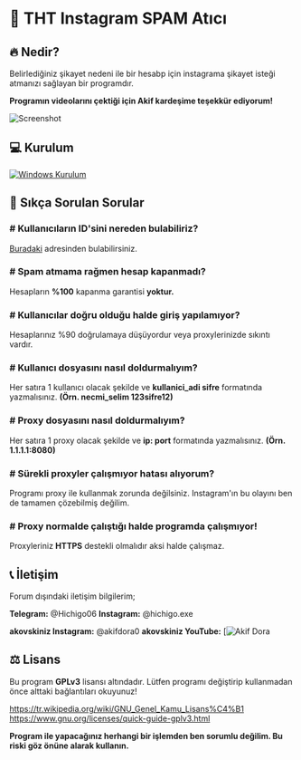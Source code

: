 # 🌙 THT Instagram SPAM Atıcı

## 🔥 Nedir?
Belirlediğiniz şikayet nedeni ile bir hesabp için instagrama şikayet isteği atmanızı sağlayan bir programdır.

**Programın videolarını çektiği için Akif kardeşime teşekkür ediyorum!**

![Screenshot](https://github.com/tarik0/instaspamv2/blob/master/ss.png)

 ## 💻 Kurulum
 
 [![Windows Kurulum](https://img.youtube.com/vi/XU6nJ__anaY/0.jpg)](https://www.youtube.com/watch?v=XU6nJ__anaY)
 
 
 ## 🤔 Sıkça Sorulan Sorular

### # Kullanıcıların ID'sini nereden bulabiliriz?
[Buradaki](https://codeofaninja.com/tools/find-instagram-user-id) adresinden bulabilirsiniz.
### # Spam atmama rağmen hesap kapanmadı?

Hesapların **%100** kapanma garantisi **yoktur.**

### # Kullanıcılar doğru olduğu halde giriş yapılamıyor?

Hesaplarınız %90 doğrulamaya düşüyordur veya proxylerinizde sıkıntı vardır.

### # Kullanıcı dosyasını nasıl doldurmalıyım?
Her satıra 1 kullanıcı olacak şekilde ve **kullanici_adi sifre** formatında yazmalısınız. **(Örn. necmi_selim 123sifre12)**

### # Proxy dosyasını nasıl doldurmalıyım?
Her satıra 1 proxy olacak şekilde ve **ip: port** formatında yazmalısınız. **(Örn. 1.1.1.1:8080)**

### # Sürekli proxyler çalışmıyor hatası alıyorum?
Programı proxy ile kullanmak zorunda değilsiniz. Instagram'ın bu olayını ben de tamamen çözebilmiş değilim.

### # Proxy normalde çalıştığı halde programda çalışmıyor!
Proxyleriniz **HTTPS** destekli olmalıdır aksi halde çalışmaz.

## 📞 İletişim

Forum dışındaki iletişim bilgilerim;

**Telegram:** @Hichigo06 
**Instagram:** @hichigo.exe

**akovskiniz Instagram:** @akifdora0
**akovskiniz YouTube:**  [![Akif Dora](https://www.youtube.com/channel/UCxaifS9Pam5QDp1NE2SPXqA)

##  ⚖️ Lisans

Bu program **GPLv3** lisansı altındadır. Lütfen programı değiştirip kullanmadan önce alttaki bağlantıları okuyunuz!

https://tr.wikipedia.org/wiki/GNU_Genel_Kamu_Lisans%C4%B1
https://www.gnu.org/licenses/quick-guide-gplv3.html

**Program ile yapacağınız herhangi bir işlemden ben sorumlu değilim. Bu riski göz önüne alarak kullanın.**
